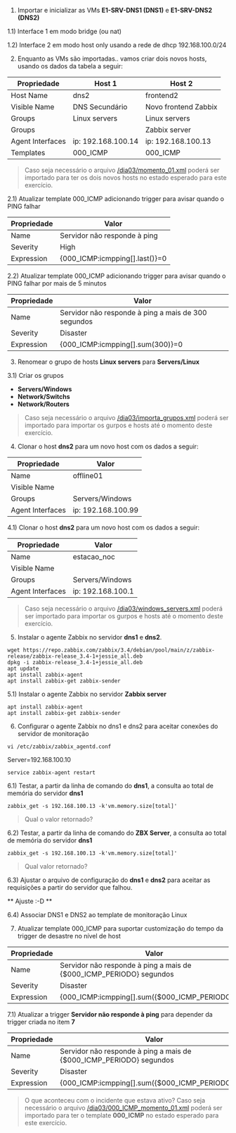 1) Importar e inicializar as VMs **E1-SRV-DNS1 (DNS1)** e **E1-SRV-DNS2 (DNS2)**

1.1) Interface 1 em modo bridge (ou nat)

1.2) Interface 2 em modo host only usando a rede de dhcp 192.168.100.0/24

2) Enquanto as VMs são importadas.. vamos criar dois novos hosts, usando os dados da tabela a seguir:

| Propriedade        | Host 1             | Host 2               |
| ------------------ | ------------------ | -------------------- |
| Host Name          | dns2               | frontend2            |
| Visible Name       | DNS Secundário     | Novo frontend Zabbix |
| Groups             | Linux servers      | Linux servers        |
| Groups             |                    | Zabbix server        |
| Agent Interfaces   | ip: 192.168.100.14 | ip: 192.168.100.13   |
| Templates          | 000_ICMP           | 000_ICMP             |

> Caso seja necessário o arquivo [/dia03/momento_01.xml](/dia03/momento_01.xml) poderá ser importado para ter os dois novos hosts no estado esperado para este exercício.

2.1) Atualizar template 000_ICMP adicionando trigger para avisar quando o PING falhar

| Propriedade        | Valor                             |
| ------------------ | --------------------------------- |
| Name               | Servidor não responde à ping      |
| Severity           | High                              |
| Expression         | {000_ICMP:icmpping[].last()}=0    |

2.2) Atualizar template 000_ICMP adicionando trigger para avisar quando o PING falhar por mais de 5 minutos

| Propriedade        | Valor                                                    |
| ------------------ | -------------------------------------------------------- |
| Name               | Servidor não responde à ping a mais de 300 segundos      |
| Severity           | Disaster                                                 |
| Expression         | {000_ICMP:icmpping[].sum(300)}=0                         |

3) Renomear o grupo de hosts **Linux servers** para **Servers/Linux**

3.1) Criar os grupos
* **Servers/Windows**
* **Network/Switchs**
* **Network/Routers**

> Caso seja necessário o arquivo [/dia03/importa_grupos.xml](/dia03/importa_grupos.xml) poderá ser importado para importar os gurpos e hosts até o momento deste exercício.

4) Clonar o host **dns2** para um novo host com os dados a seguir:

| Propriedade        | Valor                             |
| ------------------ | --------------------------------- |
| Name               | offline01                         |
| Visible Name       |                                   |
| Groups             | Servers/Windows                   |
| Agent Interfaces   | ip: 192.168.100.99                |


4.1) Clonar o host **dns2** para um novo host com os dados a seguir:

| Propriedade        | Valor                             |
| ------------------ | --------------------------------- |
| Name               | estacao_noc                       |
| Visible Name       |                                   |
| Groups             | Servers/Windows                   |
| Agent Interfaces   | ip: 192.168.100.1                 |

> Caso seja necessário o arquivo [/dia03/windows_servers.xml](/dia03/windows_servers.xml) poderá ser importado para importar os gurpos e hosts até o momento deste exercício.

5) Instalar o agente Zabbix no servidor **dns1** e **dns2**.
```
wget https://repo.zabbix.com/zabbix/3.4/debian/pool/main/z/zabbix-release/zabbix-release_3.4-1+jessie_all.deb
dpkg -i zabbix-release_3.4-1+jessie_all.deb
apt update
apt install zabbix-agent
apt install zabbix-get zabbix-sender
```

5.1) Instalar o agente Zabbix no servidor **Zabbix server**
```
apt install zabbix-agent
apt install zabbix-get zabbix-sender
```

6) Configurar o agente Zabbix no dns1 e dns2 para aceitar conexões do servidor de monitoração

```
vi /etc/zabbix/zabbix_agentd.conf
```
Server=192.168.100.10
```
service zabbix-agent restart
```

6.1) Testar, a partir da linha de comando do **dns1**, a consulta ao total de memória do servidor **dns1** 

```
zabbix_get -s 192.168.100.13 -k'vm.memory.size[total]'
```
> Qual o valor retornado?

6.2) Testar, a partir da linha de comando do **ZBX Server**, a consulta ao total de memória do servidor **dns1** 

```
zabbix_get -s 192.168.100.13 -k'vm.memory.size[total]'
```
> Qual valor retornado?

6.3) Ajustar o arquivo de configuração do **dns1** e **dns2** para aceitar as requisições a partir do servidor que falhou.

** Ajuste :-D ** 

6.4) Associar DNS1 e DNS2 ao template de monitoração Linux


7) Atualizar template 000_ICMP para suportar customização do tempo da trigger de desastre no nível de host

| Propriedade        | Valor                                                                    |
| ------------------ | ------------------------------------------------------------------------ |
| Name               | Servidor não responde à ping a mais de {$000_ICMP_PERIODO} segundos      |
| Severity           | Disaster                                                                 |
| Expression         | {000_ICMP:icmpping[].sum({$000_ICMP_PERIODO})}=0                         |

7.1) Atualizar a trigger **Servidor não responde à ping** para depender da trigger criada no item **7**

| Propriedade        | Valor                                                                    |
| ------------------ | ------------------------------------------------------------------------ |
| Name               | Servidor não responde à ping a mais de {$000_ICMP_PERIODO} segundos      |
| Severity           | Disaster                                                                 |
| Expression         | {000_ICMP:icmpping[].sum({$000_ICMP_PERIODO})}=0                         |

> O que aconteceu com o incidente que estava ativo?
> Caso seja necessário o arquivo [/dia03/000_ICMP_momento_01.xml](/dia03/000_ICMP_momento_01.xml) poderá ser importado para ter o template **000_ICMP** no estado esperado para este exercício.



